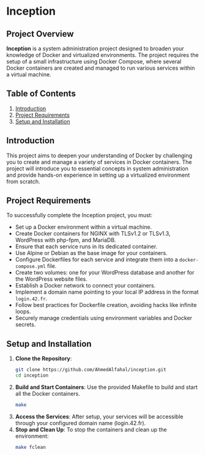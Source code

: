 # Inception

## Project Overview

**Inception** is a system administration project designed to broaden your knowledge of Docker and virtualized environments. The project requires the setup of a small infrastructure using Docker Compose, where several Docker containers are created and managed to run various services within a virtual machine.

## Table of Contents

1. [Introduction](#introduction)
2. [Project Requirements](#project-requirements)
3. [Setup and Installation](#setup-and-installation)

## Introduction

This project aims to deepen your understanding of Docker by challenging you to create and manage a variety of services in Docker containers. The project will introduce you to essential concepts in system administration and provide hands-on experience in setting up a virtualized environment from scratch.

## Project Requirements

To successfully complete the Inception project, you must:

- Set up a Docker environment within a virtual machine.
- Create Docker containers for NGINX with TLSv1.2 or TLSv1.3, WordPress with php-fpm, and MariaDB.
- Ensure that each service runs in its dedicated container.
- Use Alpine or Debian as the base image for your containers.
- Configure Dockerfiles for each service and integrate them into a `docker-compose.yml` file.
- Create two volumes: one for your WordPress database and another for the WordPress website files.
- Establish a Docker network to connect your containers.
- Implement a domain name pointing to your local IP address in the format `login.42.fr`.
- Follow best practices for Dockerfile creation, avoiding hacks like infinite loops.
- Securely manage credentials using environment variables and Docker secrets.

## Setup and Installation

1. **Clone the Repository**:
   ```bash
   git clone https://github.com/AhmedAlfahal/inception.git
   cd inception
2. **Build and Start Containers**:
  Use the provided Makefile to build and start all the Docker containers.
    ```bash
    make
3. **Access the Services**:
  After setup, your services will be accessible through your configured domain name (login.42.fr).
4. **Stop and Clean Up**:
  To stop the containers and clean up the environment:
    ```bash
    make fclean
